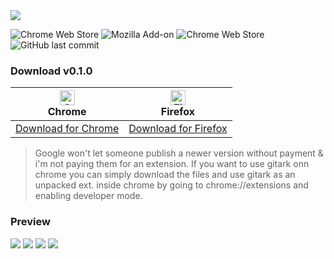 <img src="https://raw.githubusercontent.com/imfunniee/gitark/master/assets/top.png">

![Chrome Web Store](https://img.shields.io/chrome-web-store/users/pajmlahbnmcmbfdmmcacaojpedjcdjgm.svg?label=Users) ![Mozilla Add-on](https://img.shields.io/amo/v/gitark.svg) ![Chrome Web Store](https://img.shields.io/chrome-web-store/v/pajmlahbnmcmbfdmmcacaojpedjcdjgm.svg) ![GitHub last commit](https://img.shields.io/github/last-commit/imfunniee/gitark.svg)

### Download v0.1.0

| [<img src="https://raw.githubusercontent.com/alrra/browser-logos/master/src/chrome/chrome_48x48.png" alt="Chrome" width="24px" height="24px" />](http://godban.github.io/browsers-support-badges/)</br>Chrome | [<img src="https://raw.githubusercontent.com/alrra/browser-logos/master/src/firefox/firefox_48x48.png" alt="Firefox" width="24px" height="24px" />](http://godban.github.io/browsers-support-badges/)</br>Firefox |
| ----------------------------------------------------------------------------------------------------------------------------------------------------------------------------------------------------------------- | ------------------------------------------------------------------------------------------------------------------------------------------------------------------------------------------------------------- |
| [Download for Chrome](https://chrome.google.com/webstore/detail/gitark/pajmlahbnmcmbfdmmcacaojpedjcdjgm)                                                                                                          | [Download for Firefox](https://addons.mozilla.org/en-US/firefox/addon/gitark/)                                                                                                                                |

> Google won't let someone publish a newer version without payment & i'm not paying them for an extension. If you want to use gitark onn chrome you can simply download the files and use gitark as an unpacked ext. inside chrome by going to chrome://extensions and enabling developer mode.

### Preview

<img src="https://raw.githubusercontent.com/imfunniee/gitark/master/assets/preview/1.png">
<img src="https://raw.githubusercontent.com/imfunniee/gitark/master/assets/preview/2.png">
<img src="https://raw.githubusercontent.com/imfunniee/gitark/master/assets/preview/3.png">
<img src="https://raw.githubusercontent.com/imfunniee/gitark/master/assets/preview/4.png">
